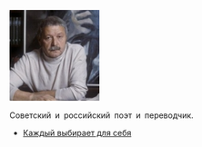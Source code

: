 ![](jurij_levitanskij.jpg)

Советский и российский поэт и переводчик.

* [Каждый выбирает для себя](Каждый%20выбирает%20для%20себя)